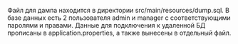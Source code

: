 Файл для дампа находится в директории src/main/resources/dump.sql.
В базе данных есть 2 пользователя admin и manager с соответствующими паролями и правами.
Данные для подключения к удаленной БД прописаны в application.properties, а также вынесены в отдельный файл.
